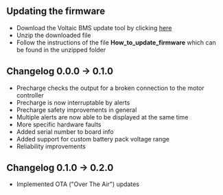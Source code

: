 ## Updating the firmware
- Download the Voltaic BMS update tool by clicking
[here](https://github.com/Dev-Voltaic/Voltaic_BMS_Firmware/raw/main/Voltaic_BMS_Update_v0_1.zip)
- Unzip the downloaded file
- Follow the instructions of the file **How_to_update_firmware** which can be found in the unzipped folder

## Changelog 0.0.0 -> 0.1.0
- Precharge checks the output for a broken connection to the motor controller
- Precharge is now interruptable by alerts
- Precharge safety improvements in general
- Multiple alerts are now able to be displayed at the same time
- More specific hardware faults
- Added serial number to board info
- Added support for custom battery pack voltage range
- Reliability improvements 

## Changelog 0.1.0 -> 0.2.0
- Implemented OTA ("Over The Air") updates
